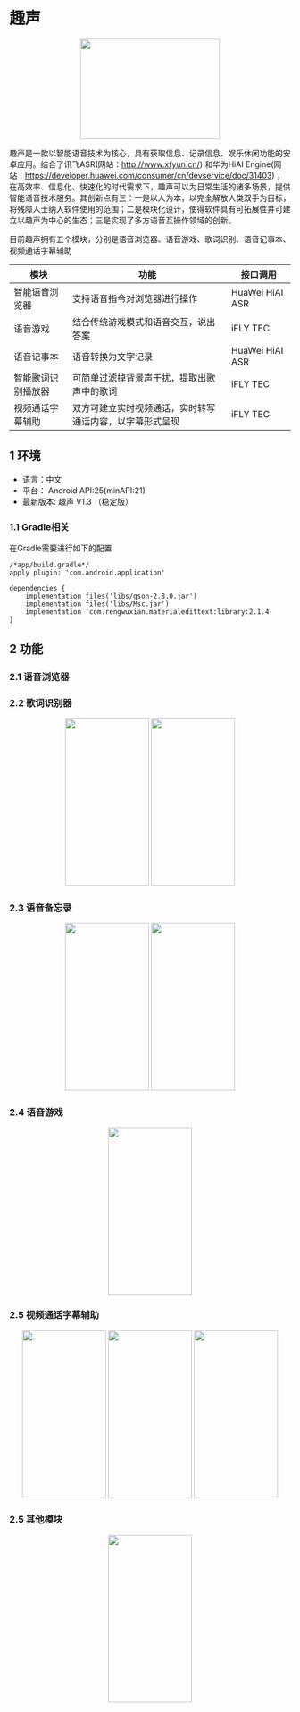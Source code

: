 # 趣声
<div align=center>
    <img width="250" height="180" src="https://github-1252789527.cos.ap-shanghai.myqcloud.com/FancyVoice/logo.png"/>
</div>

趣声是一款以智能语音技术为核心，具有获取信息、记录信息、娱乐休闲功能的安卓应用。结合了讯飞ASR(网站：http://www.xfyun.cn/) 和华为HiAI Engine(网站：https://developer.huawei.com/consumer/cn/devservice/doc/31403) ，在高效率、信息化、快速化的时代需求下，趣声可以为日常生活的诸多场景，提供智能语音技术服务。其创新点有三：一是以人为本，以完全解放人类双手为目标，将残障人士纳入软件使用的范围；二是模块化设计，使得软件具有可拓展性并可建立以趣声为中心的生态；三是实现了多方语音互操作领域的创新。

目前趣声拥有五个模块，分别是语音浏览器、语音游戏、歌词识别、语音记事本、视频通话字幕辅助

| 模块        | 功能   |  接口调用 |
| --------   | -----  | -----  |
| 智能语音浏览器           | 支持语音指令对浏览器进行操作                            | HuaWei HiAI ASR |
| 语音游戏                 |   结合传统游戏模式和语音交互，说出答案                  | iFLY TEC |
| 语音记事本                 |   语音转换为文字记录                                 |  HuaWei HiAI ASR |
| 智能歌词识别播放器         |可简单过滤掉背景声干扰，提取出歌声中的歌词               | iFLY TEC |
| 视频通话字幕辅助         |双方可建立实时视频通话，实时转写通话内容，以字幕形式呈现    | iFLY TEC |

## 1 环境
* 语言：中文
* 平台： Android API:25(minAPI:21)
* 最新版本: 趣声 V1.3 （稳定版）
### 1.1 Gradle相关
在Gradle需要进行如下的配置

```
/*app/build.gradle*/
apply plugin: 'com.android.application'

dependencies {
    implementation files('libs/gson-2.8.0.jar')
    implementation files('libs/Msc.jar')
    implementation 'com.rengwuxian.materialedittext:library:2.1.4'
}
```


## 2 功能
### 2.1 语音浏览器



### 2.2 歌词识别器
<div align=center>
    <img width="150" height="300" src="https://github-1252789527.cos.ap-shanghai.myqcloud.com/FancyVoice/music_player1.jpg"/>
    <img width="150" height="300" src="https://github-1252789527.cos.ap-shanghai.myqcloud.com/FancyVoice/music_player2.jpg"/>
</div>

### 2.3 语音备忘录

<div align=center>
    <img width="150" height="300" src="https://github-1252789527.cos.ap-shanghai.myqcloud.com/FancyVoice/notebook1.jpg"/>
    <img width="150" height="300" src="https://github-1252789527.cos.ap-shanghai.myqcloud.com/FancyVoice/notebook2.jpg"/>
</div>

### 2.4 语音游戏

<div align=center>
  <img width="150" height="300" src="https://github-1252789527.cos.ap-shanghai.myqcloud.com/FancyVoice/game.jpg"/>
</div>

### 2.5 视频通话字幕辅助

<div align=center>
    <img width="150" height="300" src="https://github-1252789527.cos.ap-shanghai.myqcloud.com/FancyVoice/call1.jpg"/>
    <img width="150" height="300" src="https://github-1252789527.cos.ap-shanghai.myqcloud.com/FancyVoice/call2.jpg"/>
    <img width="150" height="300" src="https://github-1252789527.cos.ap-shanghai.myqcloud.com/FancyVoice/call3.jpg"/>
</div>

### 2.5 其他模块

<div align=center>
  <img width="150" height="300" src="https://github-1252789527.cos.ap-shanghai.myqcloud.com/FancyVoice/me.jpg"/>
</div>

